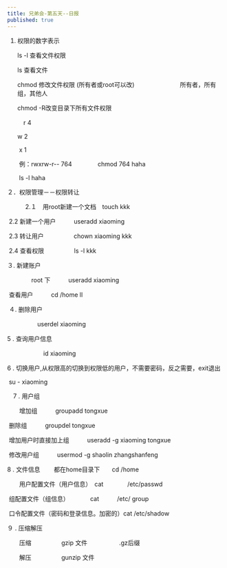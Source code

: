 ```yaml
---
title: 兄弟会-第五天--日报
published: true
---
```


   1. 权限的数字表示

        ls  -l     查看文件权限

        ls          查看文件

        chmod   修改文件权限  (所有者或root可以改)                 　　　　　　　 所有者，所有组，其他人

        chmod  -R改变目录下所有文件权限

      　r     4

         w    2                                                 

      ​    x     1        

      ​    例：rwxrw-r--       764                 　　　　chmod  764  haha

      ​                                                                                  ls  -l    haha

２．权限管理－－权限转让

　　　2.１　用root新建一个文档　touch  kkk

​              2.2    新建一个用户　　　useradd   xiaoming

​               2.3   转让用户　　　　　chown   xiaoming   kkk

​               2.4   查看权限　　　　　ls  -l   kkk

  ３.   新建账户

　　　　root 下　　　useradd    xiaoming

​                 查看用户　　　cd    /home                    ll

​      ４. 删除用户　　　

　　　　　userdel     xiaoming

   5 .  查询用户信息　

　　　　　　id   xiaoming

  6  .    切换用户,从权限高的切换到权限低的用户，不需要密码，反之需要，exit退出

​       su -  xiaoming    

　7 . 用户组

　　增加组　　　groupadd    tongxue

​          删除组　　　groupdel    tongxue

​          增加用户时直接加上组　　　useradd   -g    xiaoming   tongxue

​          修改用户组　　　usermod    -g    shaolin   zhangshanfeng                            　

8 . 文件信息　　 都在home目录下　　cd   /home

　　用户配置文件（用户信息）　cat　　　　/etc/passwd

​        组配置文件（组信息）　　　　cat　　　/etc/ group

​        口令配置文件（密码和登录信息。加密的）cat     /etc/shadow　　    

９ . 压缩解压

　　压缩　　　　　gzip     文件　　　　         　.gz后缀　

　　解压　　　　　gunzip   文件

​               



 





